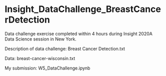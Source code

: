 # Insight_DataChallenge_BreastCancerDetection

Data challenge exercise completed within 4 hours during Insight 2020A Data Science session in New York.

Description of data challenge: Breast Cancer Detection.txt

Data: breast-cancer-wisconsin.txt

My submission: W5_DataChallenge.ipynb
